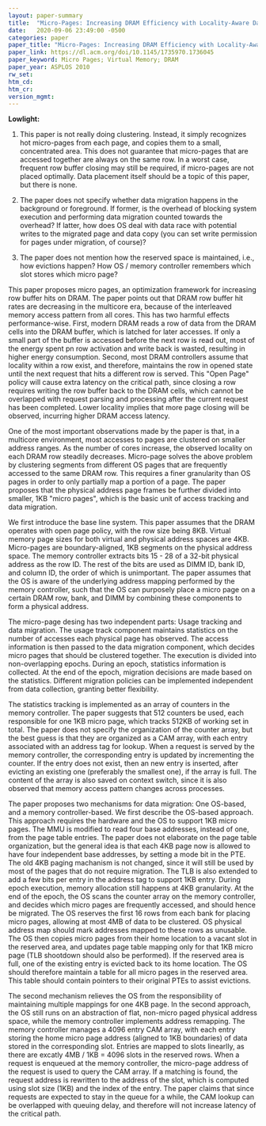 ```yaml
---
layout: paper-summary
title:  "Micro-Pages: Increasing DRAM Efficiency with Locality-Aware Data Placement"
date:   2020-09-06 23:49:00 -0500
categories: paper
paper_title: "Micro-Pages: Increasing DRAM Efficiency with Locality-Aware Data Placement"
paper_link: https://dl.acm.org/doi/10.1145/1735970.1736045
paper_keyword: Micro Pages; Virtual Memory; DRAM
paper_year: ASPLOS 2010
rw_set:
htm_cd:
htm_cr:
version_mgmt:
---
```


**Lowlight:**

1. This paper is not really doing clustering. Instead, it simply recognizes hot micro-pages from each page, and copies
   them to a small, concentrated area. This does not guarantee that micro-pages that are accessed together are always
   on the same row. In a worst case, frequent row buffer closing may still be required, if micro-pages are not placed
   optimally. Data placement itself should be a topic of this paper, but there is none.

2. The paper does not specify whether data migration happens in the background or foreground. If former, is the 
   overhead of blocking system execution and performing data migration counted towards the overhead? If latter, how
   does OS deal with data race with potential writes to the migrated page and data copy (you can set write permission
   for pages under migration, of course)?

3. The paper does not mention how the reserved space is maintained, i.e., how evictions happen? How OS / memory controller
   remembers which slot stores which micro page?

This paper proposes micro pages, an optimization framework for increasing row buffer hits on DRAM. The paper points out 
that DRAM row buffer hit rates are decreasing in the multicore era, because of the interleaved memory access pattern from
all cores. This has two harmful effects performance-wise. First, modern DRAM reads a row of data from the DRAM cells into
the DRAM buffer, which is latched for later accesses. If only a small part of the buffer is accessed before the next row
is read out, most of the energy spent pn row activation and write back is wasted, resulting in higher energy consumption.
Second, most DRAM controllers assume that locality within a row exist, and therefore, maintains the row in opened state
until the next request that hits a different row is served. This "Open Page" policy will cause extra latency on the 
critical path, since closing a row requires writing the row buffer back to the DRAM cells, which cannot be overlapped
with request parsing and processing after the current request has been completed. Lower locality implies that more 
page closing will be observed, incurring higher DRAM access latency.

One of the most important observations made by the paper is that, in a multicore environment, most accesses to pages are
clustered on smaller address ranges. As the number of cores increase, the observed locality on each DRAM row steadily 
decreases.
Micro-page solves the above problem by clustering segments from different OS pages that are frequently accessed to the same 
DRAM row. This requires a finer granularity than OS pages in order to only partially map a portion of a page. The 
paper proposes that the physical address page frames be further divided into smaller, 1KB "micro pages", which is the basic
unit of access tracking and data migration.

We first introduce the base line system. This paper assumes that the DRAM operates with open page policy, with the 
row size being 8KB. Virtual memory page sizes for both virtual and physical address spaces are 4KB. Micro-pages
are boundary-aligned, 1KB segments on the physical address space. The memory controller extracts bits 15 - 28 of a 32-bit 
physical address as the row ID. The rest of the bits are used as DIMM ID, bank ID, and column ID, the order of which is
unimportant. The paper assumes that the OS is aware of the underlying address mapping performed by the memory
controller, such that the OS can purposely place a micro page on a certain DRAM row, bank, and DIMM by combining these
components to form a physical address.

The micro-page desing has two independent parts: Usage tracking and data migration. The usage track component maintains
statistics on the number of accesses each physical page has observed. The access information is then passed to the data 
migration component, which decides micro pages that should be clustered together. The execution is divided into non-overlapping
epochs. During an epoch, statistics information is collected. At the end of the epoch, migration decisions are made based
on the statistics. Different migration policies can be implemented independent from data collection, granting better flexibility.

The statistics tracking is implemented as an array of counters in the memory controller. The paper suggests that 512
counters be used, each responsible for one 1KB micro page, which tracks 512KB of working set in total. The paper does
not specify the organization of the counter array, but the best guess is that they are organized as a CAM array, with
each entry associated with an address tag for lookup. When a request is served by the memory controller, the corresponding
entry is updated by incrementing the counter. If the entry does not exist, then an new entry is inserted, after evicting
an existing one (preferably the smallest one), if the array is full. The content of the array is also saved on context switch,
since it is also observed that memory access pattern changes across processes.

The paper proposes two mechanisms for data migration: One OS-based, and a memory controller-based. We first describe the 
OS-based approach. This approach requires the hardware and the OS to support 1KB micro pages. The MMU is modified to read
four base addresses, instead of one, from the page table entries. The paper does not elaborate on the page table organization,
but the general idea is that each 4KB page now is allowed to have four independent base addresses, by setting a mode bit
in the PTE. The old 4KB paging machanism is not changed, since it will still be used by most of the pages that do not
require migration. The TLB is also extended to add a few bits per entry in the address tag to support 1KB entry. 
During epoch execution, memory allocation still happens at 4KB granularity. 
At the end of the epoch, the OS scans the counter array on the memory controller, and decides which micro pages are 
frequently accessed, and should hence be migrated. The OS reserves the first 16 rows from each bank for placing micro pages,
allowing at most 4MB of data to be clustered. 
OS physical address map should mark addresses mapped to these rows as unusable. 
The OS then copies micro pages from their home location to a vacant slot in the reserved area, and updates page table
mapping only for that 1KB micro page (TLB shootdown should also be performed). 
If the reserved area is full, one of the existing entry is evicted back to its home location. The OS should therefore maintain
a table for all micro pages in the reserved area. This table should contain pointers to their original PTEs to assist evictions.

The second mechanism relieves the OS from the responsibility of maintaining multiple mappings for one 4KB page. In the 
second approach, the OS still runs on an abstraction of flat, non-micro paged physical address space, while the memory
controller implements address remapping. The memory controller manages a 4096 entry CAM array, with each entry storing
the home micro page address (aligned to 1KB boundaries) of data stored in the corresponding slot. Entries are mapped
to slots linearlly, as there are excatly 4MB / 1KB = 4096 slots in the reserved rows.
When a request is enqueued at the memory controller, the micro-page address of the request is used to query the CAM
array. If a matching is found, the request address is rewritten to the address of the slot, which is computed using 
slot size (1KB) and the index of the entry. 
The paper claims that since requests are expected to stay in the queue for a while, the CAM lookup can be overlapped
with queuing delay, and therefore will not increase latency of the critical path.
